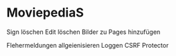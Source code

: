 # MoviepediaS

Sign löschen 
Edit löschen
Bilder zu Pages hinzufügen

Flehermeldungen allgeienisieren 
Loggen
CSRF Protector


